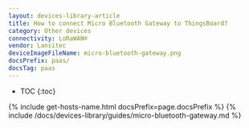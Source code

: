 ```yaml
---
layout: devices-library-article
title: How to connect Micro Bluetooth Gateway to ThingsBoard?
category: Other devices
connectivity: LoRaWAN®
vendor: Lansitec
deviceImageFileName: micro-bluetooth-gateway.png
docsPrefix: paas/
docsTag: paas
---
```


* TOC
{:toc}

{% include get-hosts-name.html docsPrefix=page.docsPrefix %}
{% include /docs/devices-library/guides/micro-bluetooth-gateway.md %}
